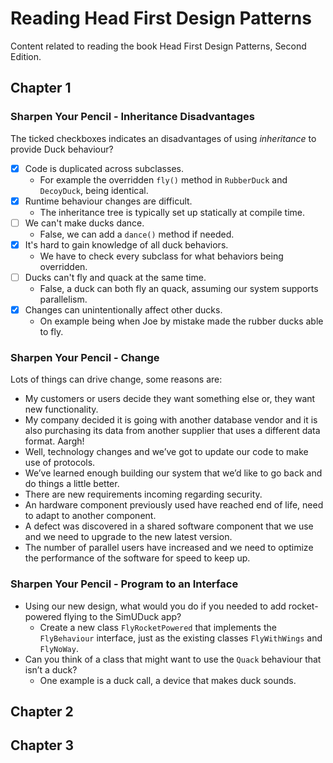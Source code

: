 # Reading Head First Design Patterns

Content related to reading the book Head First Design Patterns, Second Edition.

## Chapter 1

### Sharpen Your Pencil - Inheritance Disadvantages

The ticked checkboxes indicates an disadvantages of using *inheritance* to provide Duck behaviour?

- [x] Code is duplicated across subclasses.
  - For example the overridden `fly()` method in `RubberDuck` and `DecoyDuck`, being identical.
- [x] Runtime behaviour changes are difficult.
  - The inheritance tree is typically set up statically at compile time.
- [ ] We can't make ducks dance.
  - False, we can add a `dance()` method if needed.
- [x] It's hard to gain knowledge of all duck behaviors.
  - We have to check every subclass for what behaviors being overridden.
- [ ] Ducks can't fly and quack at the same time.
  - False, a duck can both fly an quack, assuming our system supports parallelism.
- [x] Changes can unintentionally affect other ducks.
  - On example being when Joe by mistake made the rubber ducks able to fly.

### Sharpen Your Pencil - Change

Lots of things can drive change, some reasons are:

- My customers or users decide they want something else or, they want new functionality.
- My company decided it is going with another database vendor and it is also purchasing its data from another supplier that uses a different data format. Aargh!
- Well, technology changes and we’ve got to update our code to make use of protocols.
- We’ve learned enough building our system that we’d like to go back and do things a little better.
- There are new requirements incoming regarding security.
- An hardware component previously used have reached end of life, need to adapt to another component.
- A defect was discovered in a shared software component that we use and we need to upgrade to the new latest version.
- The number of parallel users have increased and we need to optimize the performance of the software for speed to keep up.

### Sharpen Your Pencil - Program to an Interface

- Using our new design, what would you do if you needed to add rocket-powered flying to the SimUDuck app?
  - Create a new class `FlyRocketPowered` that implements the `FlyBehaviour` interface, just as the existing classes `FlyWithWings` and `FlyNoWay`.
- Can you think of a class that might want to use the `Quack` behaviour that isn’t a duck?
  - One example is a duck call, a device that makes duck sounds.

## Chapter 2

## Chapter 3
